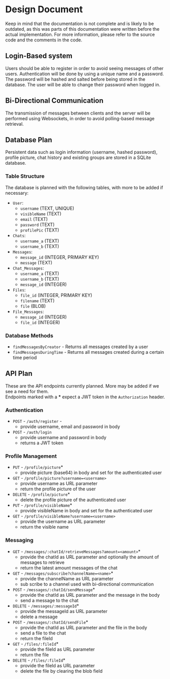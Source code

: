 # Design Document
Keep in mind that the documentation is not complete and is likely to be outdated, as this was parts of this documentation were written before the actual implementation. For more information, please refer to the source code and the comments in the code.

## Login-Based system
Users should be able to register in order to avoid seeing messages of other users. Authentication will be done by using a unique name and a password. The password will be hashed and salted before being stored in the database. The user will be able to change their password when logged in.

## Bi-Directional Communication
The transmission of messages between clients and the server will be performed using Websockets, in order to avoid polling-based message retrieval.

## Database Plan
Persistent data such as login information (username, hashed password), profile picture, chat history and existing groups are stored in a SQLite database.

### Table Structure
The database is planned with the following tables, with more to be added if necessary:
* `User`:
  * `username` (TEXT, UNIQUE)
  * `visibleName` (TEXT)
  * `email` (TEXT)
  * `password` (TEXT)
  * `profilePic` (TEXT)
* `Chats`:
  * `username_a` (TEXT)
  * `username_b` (TEXT)
* `Messages`:
  * `message_id` (INTEGER, PRIMARY KEY)
  * `message` (TEXT)
* `Chat_Messages`:
  * `username_a` (TEXT)
  * `username_b` (TEXT)
  * `message_id` (INTEGER)
* `Files`:
  * `file_id` (INTEGER, PRIMARY KEY)
  * `filename` (TEXT)
  * `file` (BLOB)
* `File_Messages`:
  * `message_id` (INTEGER)
  * `file_id` (INTEGER)

### Database Methods
* `findMessagesByCreator` - Returns all messages created by a user
* `findMessagesDuringTime` - Returns all messages created during a certain time period

## API Plan
These are the API endpoints currently planned. More may be added if we see a need for them.  
Endpoints marked with a **\*** expect a JWT token in the `Authorization` header.

### Authentication
* `POST` - `/auth/register` - 
  * provide username, email and password in body
* `POST` - `/auth/login`
  * provide username and password in body
  * returns a JWT token

### Profile Management
* `PUT` - `/profile/picture`\*
  * provide picture (base64) in body and set for the authenticated user
* `GET` - `/profile/picture?username=<username>`
  * provide username as URL parameter
  * return the profile picture of the user
* `DELETE` - `/profile/picture`\* 
  * delete the profile picture of the authenticated user
* `PUT` - `/profile/visibleName`\*
  * provide visibleName in body and set for the authenticated user
* `GET` - `/profile/visibleName?username=<username>`
  * provide the username as URL parameter
  * return the visible name

### Messaging
* `GET` - `/messages/:chatId/retrieveMessages?amount=<amount>`\*
  * provide the chatId as URL parameter and optionally the amount of messages to retrieve
  * return the latest amount messages of the chat
* `GET` - `/messages/subscribe?channelName=<name>`\*
  * provide the channelName as URL parameter
  * sub scribe to a channel used with bi-directional communication
* `POST` - `/messages/:chatId/sendMessage`\*
  * provide the chatId as URL parameter and the message in the body
  * send a message to the chat
* `DELETE` - `/messages/:messageId`\*
  * provide the messageId as URL parameter
  * delete a message
* `POST` - `/messages/:chatId/sendFile`\*
  * provide the chatId as URL parameter and the file in the body
  * send a file to the chat
  * return the fileId
* `GET` - `/files/:fileId`\*
  * provide the fileId as URL parameter
  * return the file
* `DELETE` - `/files/:fileId`\*
  * provide the fileId as URL parameter
  * delete the file by clearing the blob field
